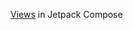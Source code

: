 <p> <a href="https://www.freepik.com/premium-vector/music-player-app-interface-theme_7606896.htm?query=mobile%20app#from_view=detail_alsolike">Views</a> in Jetpack Compose</p>
